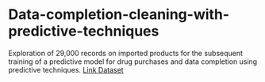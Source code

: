 # Data-completion-cleaning-with-predictive-techniques
Exploration of 29,000 records on imported products for the subsequent training of a predictive model for drug purchases and data completion using predictive techniques.
[Link Dataset](https://www.kaggle.com/datasets/carolinayepes/dataset-predictive-techniques)
